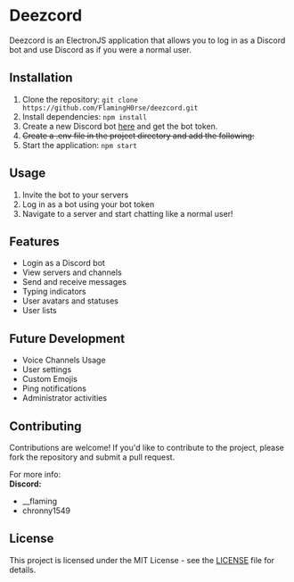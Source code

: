 # Deezcord

Deezcord is an ElectronJS application that allows you to log in as a Discord bot and use Discord as if you were a normal user.

## Installation

1. Clone the repository: `git clone https://github.com/FlamingH0rse/deezcord.git`
2. Install dependencies: `npm install`
3. Create a new Discord bot [here](https://discord.com/developers/applications) and get the bot token.
4. ~~Create a .env file in the project directory and add the following:~~
5. Start the application: `npm start`

## Usage

1. Invite the bot to your servers
1. Log in as a bot using your bot token
2. Navigate to a server and start chatting like a normal user!

## Features

- Login as a Discord bot
- View servers and channels
- Send and receive messages
- Typing indicators
- User avatars and statuses
- User lists

## Future Development

- Voice Channels Usage
- User settings
- Custom Emojis
- Ping notifications
- Administrator activities

## Contributing

Contributions are welcome! If you'd like to contribute to the project, please fork the repository and submit a pull request.

For more info:
<br/>
**Discord:**
- __flaming
- chronny1549

## License

This project is licensed under the MIT License - see the [LICENSE](LICENSE) file for details.
